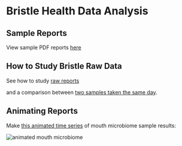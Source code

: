 # Bristle Health Data Analysis

## Sample Reports

View sample PDF reports [here](https://github.com/personalscience/bristlehealth/tree/main/data)

## How to Study Bristle Raw Data

See how to study [raw reports](https://github.com/personalscience/bristlehealth/blob/main/readBristleHealth.md)

and a comparison between [two samples taken the same day](https://github.com/personalscience/bristlehealth/blob/main/bristle_day.md).


## Animating Reports

Make [this animated time series](./animate16sMouth.R) of mouth microbiome sample results:

![animated mouth microbiome](./mouth16sAll.gif)
